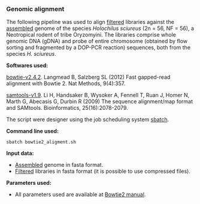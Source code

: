 ### Genomic alignment

The following pipeline was used to align [filtered](https://github.com/MoreiraCN/Filtering_Illumina_sequences) libraries against the [assembled](https://github.com/MoreiraCN/Assembling_Illumina_sequences) genome of the species *Holochilus sciureus* (2n = 56, NF = 56), a Neotropical rodent of tribe Oryzomyini. The libraries comprise whole genomic DNA (gDNA) and probe of entire chromosome (obtained by flow sorting and fragmented by a DOP-PCR reaction) sequences, both from the species *H. sciureus*.

**Softwares used:**

[bowtie-v2.4.2](http://bowtie-bio.sourceforge.net/bowtie2/index.shtml). Langmead B, Salzberg SL (2012) Fast gapped-read alignment with Bowtie 2. Nat Methods, 9(4):357.

[samtools-v1.9](http://samtools.sourceforge.net/). Li H, Handsaker B, Wysoker A, Fennell T, Ruan J, Homer N, Marth G, Abecasis G, Durbin R (2009) The sequence alignment/map format and SAMtools. Bioinformatics, 25(16):2078-2079.

The script were designer using the job scheduling system [sbatch](https://slurm.schedmd.com/sbatch.html).

**Command line used:**

`sbatch bowtie2_aligment.sh`

**Input data:**
 
 - [Assembled](https://github.com/MoreiraCN/Assembling_Illumina_sequences) genome in fasta format.
 - [Filtered](https://github.com/MoreiraCN/Filtering_Illumina_sequences) libraries in fasta format (it is possible to use compressed files).

 **Parameters used:**
 
 - All parameters used are available at [Bowtie2 manual](http://bowtie-bio.sourceforge.net/bowtie2/manual.shtml#options).
